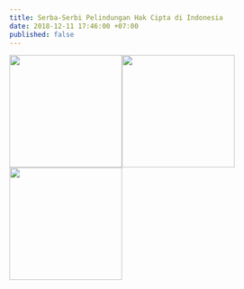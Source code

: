 ```yaml
---
title: Serba-Serbi Pelindungan Hak Cipta di Indonesia
date: 2018-12-11 17:46:00 +07:00
published: false
---
```


<a href="/mekanisme-pelindungan-hak-cipta/"><img style="float: left;" src=".jpg" class="img-responsive" width="200"><a href="fungsi sosial/"><img style="float: left;" src=".jpg" class="img-responsive" width="200"><a href="lisensi hak cipta/"><img style="float: left;" src=".jpg" class="img-responsive" width="200">